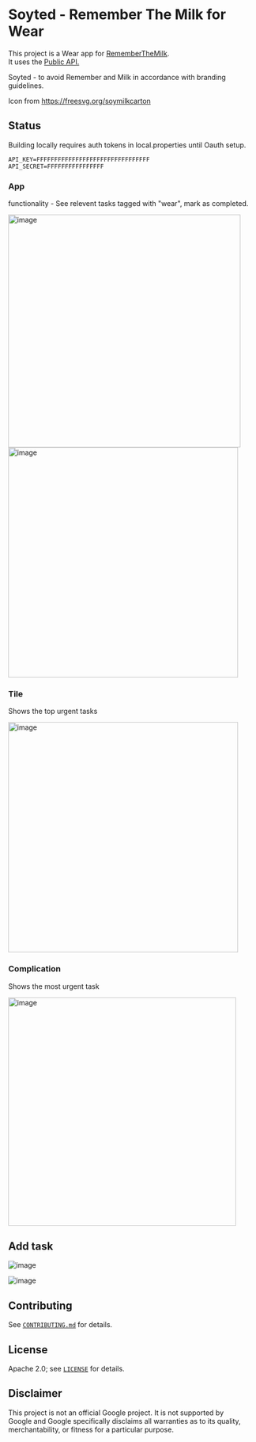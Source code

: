 # Soyted - Remember The Milk for Wear

This project is a Wear app for [RememberTheMilk](https://rememberthemilk.com).  
It uses the [Public API.](https://www.rememberthemilk.com/services/api/)

Soyted - to avoid Remember and Milk in accordance with branding guidelines.

Icon from https://freesvg.org/soymilkcarton

## Status

Building locally requires auth tokens in local.properties until Oauth setup.


```
API_KEY=FFFFFFFFFFFFFFFFFFFFFFFFFFFFFFFF
API_SECRET=FFFFFFFFFFFFFFFF
```

### App 

functionality - See relevent tasks tagged with "wear", mark as completed.

<img width="470" alt="image" src="https://user-images.githubusercontent.com/231923/145681807-e01388be-61cb-45fa-865c-62bef47139a3.png">

<img width="465" alt="image" src="https://user-images.githubusercontent.com/231923/145681815-1c8b969a-df72-46bb-9592-20a5a4e41da8.png">

### Tile

Shows the top urgent tasks

<img width="465" alt="image" src="https://user-images.githubusercontent.com/231923/145682092-6bbdfbf8-5999-41ed-b38e-4e0b7bea5d09.png">


### Complication

Shows the most urgent task

<img width="461" alt="image" src="https://user-images.githubusercontent.com/231923/145682076-89371e84-ed20-4159-a55a-50ddf9ac43d5.png">

## Add task

![image](https://user-images.githubusercontent.com/231923/145708027-af8a97ec-a28b-4906-b8ae-1e7ef04770d7.png)

![image](https://user-images.githubusercontent.com/231923/145708034-c52b22e4-e3d6-436d-955b-446496d83afd.png)


## Contributing

See [`CONTRIBUTING.md`](CONTRIBUTING.md) for details.

## License

Apache 2.0; see [`LICENSE`](LICENSE) for details.

## Disclaimer

This project is not an official Google project. It is not supported by  
Google and Google specifically disclaims all warranties as to its quality,  
merchantability, or fitness for a particular purpose.

